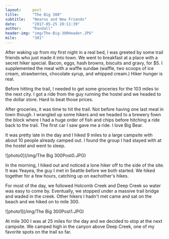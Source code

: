 ```yaml
---
layout:     post
title:      "The Big 300"
subtitle:   "Nearos and New Friends"
date:       "2017-05-25 20:11:39"
author:     "Randall"
header-img: "img/The-Big-300Header.JPG"
mile:       "301"
---
```

After waking up from my first night in a real bed, I was greeted by some trail friends who just made it into town. We went to breakfast at a place with a secret hiker special. Bacon, eggs, hash browns, biscuits and gravy, for $5. I supplemented the meal with a waffle sundae (waffle, two scoops of ice cream, strawberries, chocolate syrup, and whipped cream.) Hiker hunger is real.


Before hitting the trail, I needed to get some groceries for the 103 miles to the next city. I got a ride from the guy running the hostel and we headed to the dollar store. Hard to beat those prices.

After groceries, it was time to hit the trail. Not before having one last meal in town though. I wrangled up some hikers and we headed to a brewery fown the block where I had a huge order of fish and chips before hitching a ride back to the trail. The first car I saw gave me a ride. I love Big Bear.

It was pretty late in the day and I hiked 9 miles to a large campsite with about 10 people already camped out. I found the group I had stayed with at the hostel and went to sleep.

![photo0](/img/The Big 300Post0.JPG)

In the morning, I hiked out and noticed a lone hiker off to the side of the site. It was Yeayea, the guy I met in Seattle before we both started. We hiked together for a few hours, catching up on eachother's hikes.

For most of the day, we followed Holcomb Creek and Deep Creek so water was easy to come by. Eventually, we stopped under a massive trail bridge and waded in the creek. Other hikers I hadn't met came and sat on the beach and we hiked on to mile 300.

![photo1](/img/The Big 300Post1.JPG)

At mile 300 I was at 25 miles for the day and we decided to stop at the next campsite. We camped high in the canyon above Deep Creek, one of my favorite spots on the trail so far.
